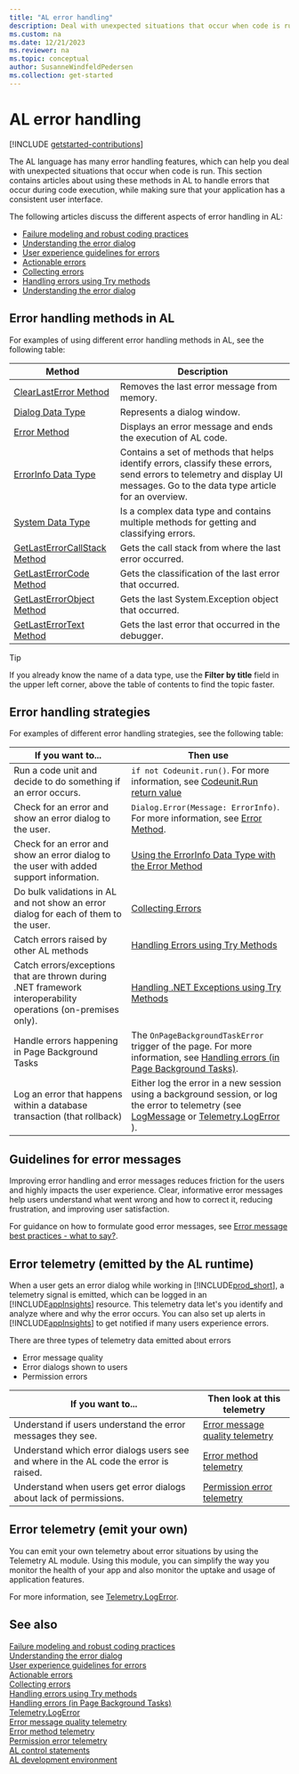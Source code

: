 ```yaml
---
title: "AL error handling"
description: Deal with unexpected situations that occur when code is run in AL for Business Central
ms.custom: na
ms.date: 12/21/2023
ms.reviewer: na
ms.topic: conceptual
author: SusanneWindfeldPedersen
ms.collection: get-started
---
```


# AL error handling

[!INCLUDE [getstarted-contributions](includes/getstarted-contributions.md)]

The AL language has many error handling features, which can help you deal with unexpected situations that occur when code is run. This section contains articles about using these methods in AL to handle errors that occur during code execution, while making sure that your application has a consistent user interface. 

The following articles discuss the different aspects of error handling in AL:

- [Failure modeling and robust coding practices](devenv-robust-coding-practices.md)  
- [Understanding the error dialog](devenv-error-dialog.md)   
- [User experience guidelines for errors](devenv-error-handling-guidelines.md)  
- [Actionable errors](devenv-actionable-errors.md) 
- [Collecting errors](devenv-error-collection.md) 
- [Handling errors using Try methods](devenv-handling-errors-using-try-methods.md)   
- [Understanding the error dialog](devenv-error-dialog.md)   

## Error handling methods in AL

For examples of using different error handling methods in AL, see the following table:

| Method | Description |
|--------|---------|
|[ClearLastError Method](methods-auto/system/system-clearlasterror-method.md)| Removes the last error message from memory. |
|[Dialog Data Type](methods-auto/dialog/dialog-data-type.md)| Represents a dialog window. |
|[Error Method](methods-auto/dialog/dialog-error-errorinfo-method.md) | Displays an error message and ends the execution of AL code.|
|[ErrorInfo Data Type](methods-auto/errorinfo/errorinfo-data-type.md) | Contains a set of methods that helps identify errors, classify these errors, send errors to telemetry and display UI messages. Go to the data type article for an overview.|
|[System Data Type](methods-auto/system/system-data-type.md)|Is a complex data type and contains multiple methods for getting and classifying errors.|
|[GetLastErrorCallStack Method](methods-auto/system/system-getlasterrorcallstack-method.md)| Gets the call stack from where the last error occurred. |
|[GetLastErrorCode Method](methods-auto/system/system-getlasterrorcode-method.md)| Gets the classification of the last error that occurred. |
|[GetLastErrorObject Method](methods-auto/system/system-getlasterrorobject-method.md)| Gets the last System.Exception object that occurred. |
|[GetLastErrorText Method](methods-auto/system/system-getlasterrortext--method.md)| Gets the last error that occurred in the debugger. |

> [!TIP]  
> If you already know the name of a data type, use the **Filter by title** field in the upper left corner, above the table of contents to find the topic faster.

## Error handling strategies

For examples of different error handling strategies, see the following table:

| If you want to...| Then use|
|------------------|---------|
| Run a code unit and decide to do something if an error occurs. | `if not Codeunit.run()`. For more information, see [Codeunit.Run return value](methods-auto/codeunit/codeunit-run-method.md) |
| Check for an error and show an error dialog to the user. |`Dialog.Error(Message: ErrorInfo)`. For more information, see [Error Method](methods-auto/dialog/dialog-error-errorinfo-method.md). |
| Check for an error and show an error dialog to the user with added support information. | [Using the ErrorInfo Data Type with the Error Method](methods-auto/errorinfo/errorinfo-data-type.md) |
| Do bulk validations in AL and not show an error dialog for each of them to the user. | [Collecting Errors](devenv-error-collection.md) |
| Catch errors raised by other AL methods| [Handling Errors using Try Methods](devenv-handling-errors-using-try-methods.md) | 
| Catch errors/exceptions that are thrown during .NET framework interoperability operations (on-premises only). | [Handling .NET Exceptions using Try Methods](devenv-handling-errors-using-try-methods.md)|
| Handle errors happening in Page Background Tasks | The `OnPageBackgroundTaskError` trigger of the page. For more information, see [Handling errors (in Page Background Tasks)](devenv-page-background-tasks.md#handling-errors). | 
| Log an error that happens within a database transaction (that rollback) | Either log the error in a new session using a background session, or log the error to telemetry (see [LogMessage](./methods-auto/session/session-logmessage-string-string-verbosity-dataclassification-telemetryscope-dictionary[text,text]-method.md) or [Telemetry.LogError](../administration/telemetry-feature-telemetry.md#LogError) ). | 


## Guidelines for error messages

Improving error handling and error messages reduces friction for the users and highly impacts the user experience. Clear, informative error messages help users understand what went wrong and how to correct it, reducing frustration, and improving user satisfaction. 

For guidance on how to formulate good error messages, see [Error message best practices - what to say?](devenv-error-handling-guidelines.md#error_message_best_practices).


## Error telemetry (emitted by the AL runtime)

When a user gets an error dialog while working in [!INCLUDE[prod_short](../includes/prod_short.md)], a telemetry signal is emitted, which can be logged in an [!INCLUDE[appInsights](../includes/azure-appinsights-name.md)] resource. This telemetry data let's you identify and analyze where and why the error occurs. You can also set up alerts in [!INCLUDE[appInsights](../includes/azure-appinsights-name.md)] to get notified if many users experience errors.

There are three types of telemetry data emitted about errors

- Error message quality
- Error dialogs shown to users
- Permission errors 


| If you want to...| Then look at this telemetry |
|------------------|---------------------------- |
| Understand if users understand the error messages they see. | [Error message quality telemetry](../administration/telemetry-error-message-voting-trace.md) |
| Understand which error dialogs users see and where in the AL code the error is raised. | [Error method telemetry](../administration/telemetry-error-method-trace.md) |
| Understand when users get error dialogs about lack of permissions. | [Permission error telemetry](../administration/telemetry-permission-error-trace.md) |


## Error telemetry (emit your own)

You can emit your own telemetry about error situations by using the Telemetry AL module. Using this module, you can simplify the way you monitor the health of your app and also monitor the uptake and usage of application features. 

For more information, see [Telemetry.LogError](../administration/telemetry-feature-telemetry.md#LogError).


## See also

[Failure modeling and robust coding practices](devenv-robust-coding-practices.md)  
[Understanding the error dialog](devenv-error-dialog.md)   
[User experience guidelines for errors](devenv-error-handling-guidelines.md)  
[Actionable errors](devenv-actionable-errors.md)   
[Collecting errors](devenv-error-collection.md)   
[Handling errors using Try methods](devenv-handling-errors-using-try-methods.md)   
[Handling errors (in Page Background Tasks)](devenv-page-background-tasks.md#handling-errors)   
[Telemetry.LogError](../administration/telemetry-feature-telemetry.md#LogError)  
[Error message quality telemetry](../administration/telemetry-error-message-voting-trace.md)   
[Error method telemetry](../administration/telemetry-error-method-trace.md)  
[Permission error telemetry](../administration/telemetry-permission-error-trace.md)   
[AL control statements](devenv-al-control-statements.md)   
[AL development environment](devenv-reference-overview.md)   
